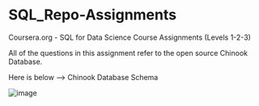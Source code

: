 # SQL_Repo-Assignments

Coursera.org - SQL for Data Science Course Assignments (Levels 1-2-3)

All of the questions in this assignment refer to the open source Chinook Database. 

Here is below --> Chinook Database Schema

![image](https://user-images.githubusercontent.com/103532330/181627115-24bb94cf-c696-424e-8f03-ed27e62c84d8.png)
